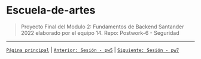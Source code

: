# Escuela-de-artes

>Proyecto Final del Modulo 2: Fundamentos de Backend Santander 2022 elaborado por el equipo 14.
Repo: Postwork-6 - Seguridad


-------
[`Página principal`](../../README.md) | [`Anterior: Sesión - pw5`](../pw5/README.md) | [`Siguiente: Sesión - pw7`](../pw7/README.md)
